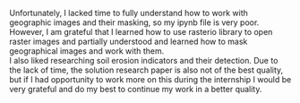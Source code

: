 Unfortunately, I lacked time to fully understand how to work with geographic images and their masking, so my ipynb file is very poor. However, I am grateful that I learned how to use rasterio library to open raster images and partially understood and learned how to mask geographical images and work with them.<br>
I also liked researching soil erosion indicators and their detection. Due to the lack of time, the solution research paper is also not of the best quality, but if I had opportunity to work more on this during the internship I would be very grateful and do my best to continue my work in a better quality. 
